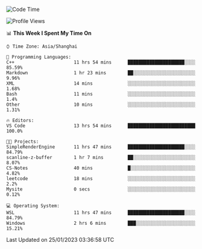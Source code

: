 <!--START_SECTION:waka-->
![Code Time](http://img.shields.io/badge/Code%20Time-610%20hrs%209%20mins-blue)

![Profile Views](http://img.shields.io/badge/Profile%20Views-0-blue)

📊 **This Week I Spent My Time On** 

```text
⌚︎ Time Zone: Asia/Shanghai

💬 Programming Languages: 
C++                      11 hrs 54 mins      █████████████████████░░░░   85.59% 
Markdown                 1 hr 23 mins        ██░░░░░░░░░░░░░░░░░░░░░░░   9.96% 
XML                      14 mins             ░░░░░░░░░░░░░░░░░░░░░░░░░   1.68% 
Bash                     11 mins             ░░░░░░░░░░░░░░░░░░░░░░░░░   1.4% 
Other                    10 mins             ░░░░░░░░░░░░░░░░░░░░░░░░░   1.31%

🔥 Editors: 
VS Code                  13 hrs 54 mins      █████████████████████████   100.0%

🐱‍💻 Projects: 
SimpleRenderEngine       11 hrs 47 mins      █████████████████████░░░░   84.79% 
scanline-z-buffer        1 hr 7 mins         ██░░░░░░░░░░░░░░░░░░░░░░░   8.07% 
CS-Notes                 40 mins             █░░░░░░░░░░░░░░░░░░░░░░░░   4.82% 
leetcode                 18 mins             ░░░░░░░░░░░░░░░░░░░░░░░░░   2.2% 
Mysite                   0 secs              ░░░░░░░░░░░░░░░░░░░░░░░░░   0.12%

💻 Operating System: 
WSL                      11 hrs 47 mins      █████████████████████░░░░   84.79% 
Windows                  2 hrs 6 mins        ███░░░░░░░░░░░░░░░░░░░░░░   15.21%

```


 Last Updated on 25/01/2023 03:36:58 UTC
<!--END_SECTION:waka-->
